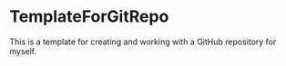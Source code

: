 # TemplateForGitRepo
This is a template for creating and working with a GitHub repository for myself.
